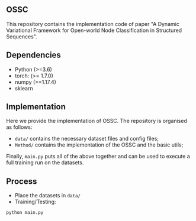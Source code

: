 ## OSSC

This repository contains the implementation code of paper "A Dynamic Variational Framework for Open-world Node Classification in Structured Sequences".


## Dependencies

- Python (>=3.6)
- torch:  (>= 1.7.0)
- numpy (>=1.17.4)
- sklearn



## Implementation

Here we provide the implementation of OSSC. The repository is organised as follows:

 - `data/` contains the necessary dataset files and config files;
 - `Method/` contains the implementation of the OSSC and the basic utils;

 Finally, `main.py` puts all of the above together and can be used to execute a full training run on the datasets.

## Process
 - Place the datasets in `data/`
 - Training/Testing:
 ```bash
 python main.py
 ```
 

